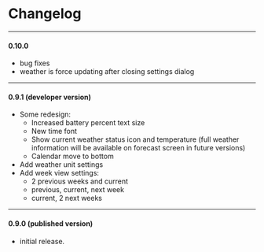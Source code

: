 # Changelog
---
#### 0.10.0
 - bug fixes
 - weather is force updating after closing settings dialog

---
#### 0.9.1 (developer version)
- Some redesign:
    - Increased battery percent text size
    - New time font
    - Show current weather status icon and temperature (full weather information will be available on forecast screen in future versions)
    - Calendar move to bottom
- Add weather unit settings
- Add week view settings:
    - 2 previous weeks and current
    - previous, current, next week
    - current, 2 next weeks

---
#### 0.9.0 (published version)
- initial release.